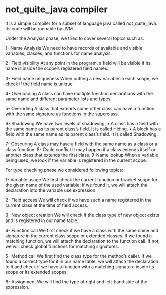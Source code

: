 # not_quite_java compiler
It is a simple compiler for a subset of language java called not_quite_java. Its code will be runnable by JVM.


Under the Analysis phase, we tried to cover several topics such as:

1- Name Analysis
We need to have records of available and visible variables, classes, and functions for name analysis.

2- Field visibility
At any point in the program, a field will be visible if its name is inside the scope’s registered field names.

3- Field name uniqueness
When putting a new variable in each scope, we check if the field name is unique

4- Overloading
A class can have multiple function declarations with the same name and different parameter lists and types.

5- Overriding
A class that extends some other class can have a function with the same signature as functions in the superclass.

6- Shadowing
We have two levels of shadowing,
• A class has a field with the same name as its parent class’s field. It is called Hiding.
• A block has a field with the same name as its parent class’s field. It is called Shadowing.

7- Obscuring
A class may have a field with the same name as a class or a class function.
8- Cycle conflict
It may happen if a class extends itself or another class that extends the first class.
9-Name lookup
When a variable being used, we look if the variable is registered in the current scope.

For type checking phase we considered following topics: 

1- Variable usage
We first check the current function or bracket scope for the given name of the used variable; if we found it, we will attach the declaration into the variable use expression.

2- Field access
We will check if we have such a name registered in the current class at the time of field access.

3- New object creation
We will check if the class type of new object exists and is registered in our name table.

4- Function call
We first check if we have a class with the same name and signature in the current class scope or extended classes. If we found a matching function, we will attach the declaration to the function call. If not, we will check global functions for matching signatures.

5- Method call
We first find the class type for the method’s caller. If we found a correct type for it in our name table, we will attach the declaration to it and check if we have a function with a matching signature inside its scope or its extended scopes.

6- Assignment
We will find the type of right and left-hand side of the expression.
